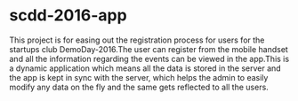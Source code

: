 # scdd-2016-app
This project is for easing out the registration process for users for the startups club DemoDay-2016.The user can register from the mobile handset and all the information regarding the events can be viewed in the app.This is a dynamic application which means all the data is stored in the server and the app is kept in sync with the server, which helps the admin to easily modify any data on the fly and the same gets reflected to all the users.
